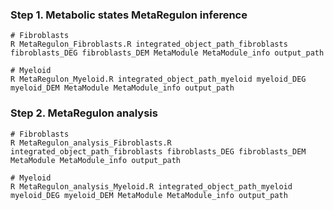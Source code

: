 ### Step 1. Metabolic states MetaRegulon inference
    # Fibroblasts
    R MetaRegulon_Fibroblasts.R integrated_object_path_fibroblasts fibroblasts_DEG fibroblasts_DEM MetaModule MetaModule_info output_path

    # Myeloid
    R MetaRegulon_Myeloid.R integrated_object_path_myeloid myeloid_DEG myeloid_DEM MetaModule MetaModule_info output_path

### Step 2. MetaRegulon analysis
    # Fibroblasts
    R MetaRegulon_analysis_Fibroblasts.R integrated_object_path_fibroblasts fibroblasts_DEG fibroblasts_DEM MetaModule MetaModule_info output_path

    # Myeloid
    R MetaRegulon_analysis_Myeloid.R integrated_object_path_myeloid myeloid_DEG myeloid_DEM MetaModule MetaModule_info output_path
    